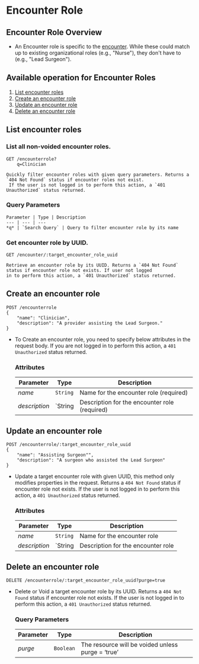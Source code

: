 # Encounter Role

## Encounter Role Overview

* An Encounter role is specific to the [encounter](encounter.md). While these could match up to existing organizational roles (e.g., "Nurse"), 
they don't have to (e.g., "Lead Surgeon").

## Available operation for Encounter Roles 

1. [List encounter roles](#list-encounter-roles)
2. [Create an encounter role](#create-a-encounter-role)
3. [Update an encounter role](#update-a-encounters-role)
4. [Delete an encounter role](#delete-a-encounters-role)


## List encounter roles

### List all non-voided encounter roles.

```console
GET /encounterrole?
    q=Clinician
```
    
    Quickly filter encounter roles with given query parameters. Returns a `404 Not Found` status if encounter roles not exist. 
     If the user is not logged in to perform this action, a `401 Unauthorized` status returned.
    
### Query Parameters

    Parameter | Type | Description
    --- | --- | ---
    *q* | `Search Query` | Query to filter encounter role by its name

    
### Get encounter role by UUID.

```console
GET /encounter/:target_encounter_role_uuid
```
    Retrieve an encounter role by its UUID. Returns a `404 Not Found` status if encounter role not exists. If user not logged 
    in to perform this action, a `401 Unauthorized` status returned.
    
   
## Create an encounter role

```console
POST /encounterrole
{
    "name": "Clinician",
    "description": "A provider assisting the Lead Surgeon."
}
```
* To Create an encounter role, you need to specify below attributes in the request body. If you are not logged in to perform 
this action, a `401 Unauthorized` status returned.

    ### Attributes

    Parameter | Type | Description
    --- | --- | ---
    *name* | `String` | Name for the encounter role (required)
    *description* | `String | Description for the encounter role (required)
   

## Update an encounter role

```console
POST /encounterrole/:target_encounter_role_uuid
{
    "name": "Assisting Surgeon"",
    "description": "A surgeon who assisted the Lead Surgeon"
}
```
*  Update a target encounter role with given UUID, this method only modifies properties in the request. Returns a `404 Not Found` 
status if encounter role not exists. If the user is not logged in to perform this action, a `401 Unauthorized` status returned.
    
    ### Attributes

    Parameter | Type | Description
    --- | --- | ---
    *name* | `String` | Name for the encounter role
    *description* | `String | Description for the encounter role
    

    
## Delete an encounter role

```console
DELETE /encounterrole/:target_encounter_role_uuid?purge=true
```
* Delete or Void a target encounter role by its UUID. Returns a `404 Not Found` status if encounter role not exists. If the user is
 not logged in to perform this action, a `401 Unauthorized` status returned.

    ### Query Parameters

    Parameter | Type | Description
    --- | --- | ---
    *purge* | `Boolean` | The resource will be voided unless purge = ‘true’

